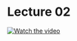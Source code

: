 # Lecture 02

[![Watch the video](https://img.youtube.com/vi/vAfNzsQwaSo/0.jpg)](https://www.youtube.com/watch?v=vAfNzsQwaSo&list=PL-h0BZdG_K4myglyF0owcVh9a0oO_arhD&index=2)

